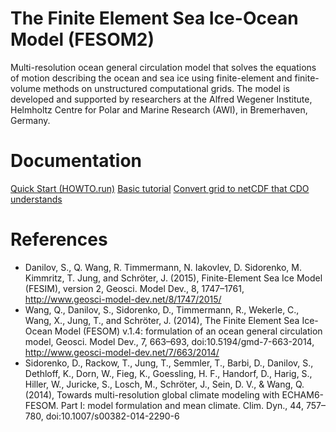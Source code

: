The Finite Element Sea Ice-Ocean Model (FESOM2) 
======

Multi-resolution ocean general circulation model that solves the equations of motion describing the ocean and sea ice using finite-element and finite-volume methods on unstructured computational grids. The model is developed and supported by researchers at the Alfred Wegener Institute, Helmholtz Centre for Polar and Marine Research (AWI), in Bremerhaven, Germany.

Documentation
=============
[Quick Start (HOWTO.run)](https://gitlab.dkrz.de/FESOM/fesom2/blob/master/HOWTO.run)
[Basic tutorial](https://gitlab.dkrz.de/FESOM/fesom2/blob/master/docs/README.md)
[Convert grid to netCDF that CDO understands](https://gitlab.dkrz.de/FESOM/fesom2/blob/master/docs/convert_grid_to_nc.md)

References
==========
* Danilov, S., Q. Wang, R. Timmermann, N. Iakovlev, D. Sidorenko, M. Kimmritz, T. Jung, and Schröter, J. (2015), Finite-Element Sea Ice Model (FESIM), version 2, Geosci. Model Dev., 8, 1747–1761, http://www.geosci-model-dev.net/8/1747/2015/
* Wang, Q., Danilov, S., Sidorenko, D., Timmermann, R., Wekerle, C., Wang, X., Jung, T., and Schröter, J. (2014), The Finite Element Sea Ice-Ocean Model (FESOM) v.1.4: formulation of an ocean general circulation model, Geosci. Model Dev., 7, 663–693, doi:10.5194/gmd-7-663-2014, http://www.geosci-model-dev.net/7/663/2014/
* Sidorenko, D., Rackow, T., Jung, T., Semmler, T., Barbi, D., Danilov, S., Dethloff, K., Dorn, W., Fieg, K., Goessling, H. F., Handorf, D., Harig, S., Hiller, W., Juricke, S., Losch, M., Schröter, J., Sein, D. V., & Wang, Q. (2014), Towards multi-resolution global climate modeling with ECHAM6-FESOM. Part I: model formulation and mean climate. Clim. Dyn., 44, 757–780, doi:10.1007/s00382-014-2290-6